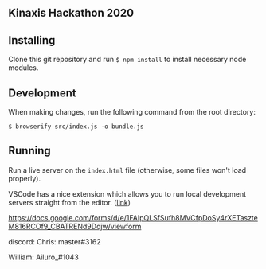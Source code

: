 ## Kinaxis Hackathon 2020

## Installing
Clone this git repository and run `$ npm install` to install necessary node modules.

## Development
When making changes, run the following command from the root directory:

`$ browserify src/index.js -o bundle.js`

## Running
Run a live server on the `index.html` file (otherwise, some files won't load properly).

VSCode has a nice extension which allows you to run local development servers straight from the editor. ([link](https://marketplace.visualstudio.com/items?itemName=ritwickdey.LiveServer))

https://docs.google.com/forms/d/e/1FAIpQLSfSufh8MVCfpDoSy4rXETaszteM816RCOf9_CBATRENd9Dqjw/viewform

discord:
Chris: master#3162

William: Ailuro_#1043
